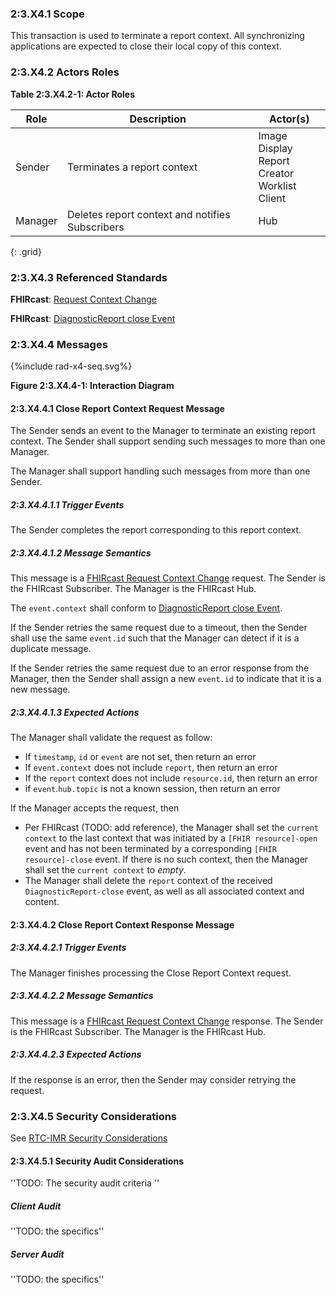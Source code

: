 ### 2:3.X4.1 Scope

This transaction is used to terminate a report context. All synchronizing applications are expected to close their local copy of this context.

### 2:3.X4.2 Actors Roles

**Table 2:3.X4.2-1: Actor Roles**

| Role | Description | Actor(s) |
|------|-------------|----------|
| Sender | Terminates a report context | Image Display<br>Report Creator<br>Worklist Client |
| Manager | Deletes report context and notifies Subscribers | Hub |
{: .grid}

### 2:3.X4.3 Referenced Standards

**FHIRcast**: [Request Context Change](https://build.fhir.org/ig/HL7/fhircast-docs/2-6-RequestContextChange.html#request-context-change)

**FHIRcast**: [DiagnosticReport close Event](https://build.fhir.org/ig/HL7/fhircast-docs/3-6-2-diagnosticreport-close.html)

### 2:3.X4.4 Messages

<div>
{%include rad-x4-seq.svg%}
</div>

<div style="clear: left"/>

**Figure 2:3.X4.4-1: Interaction Diagram**

#### 2:3.X4.4.1 Close Report Context Request Message
The Sender sends an event to the Manager to terminate an existing report context. The Sender shall support sending such messages to more than one Manager.

The Manager shall support handling such messages from more than one Sender. 

##### 2:3.X4.4.1.1 Trigger Events

The Sender completes the report corresponding to this report context.

##### 2:3.X4.4.1.2 Message Semantics

This message is a [FHIRcast Request Context Change](https://build.fhir.org/ig/HL7/fhircast-docs/2-6-RequestContextChange.html#request-context-change-body) request. The Sender is the FHIRcast Subscriber. The Manager is the FHIRcast Hub.

The `event.context` shall conform to [DiagnosticReport close Event](https://build.fhir.org/ig/HL7/fhircast-docs/3-6-2-diagnosticreport-close.html).

If the Sender retries the same request due to a timeout, then the Sender shall use the same `event.id` such that the Manager can detect if it is a duplicate message.

If the Sender retries the same request due to an error response from the Manager, then the Sender shall assign a new `event.id` to indicate that it is a new message.

##### 2:3.X4.4.1.3 Expected Actions

The Manager shall validate the request as follow:

* If `timestamp`, `id` or `event` are not set, then return an error
* If `event.context` does not include `report`, then return an error
* If the `report` context does not include `resource.id`, then return an error
* if `event`.`hub.topic` is not a known session, then return an error

If the Manager accepts the request, then
- Per FHIRcast (TODO: add reference), the Manager shall set the `current context` to the last context that was initiated by a `[FHIR resource]-open` event and has not been terminated by a corresponding `[FHIR resource]-close` event. If there is no such context, then the Manager shall set the `current context` to *empty*.
- The Manager shall delete the `report` context of the received `DiagnosticReport-close` event, as well as all associated context and content.

#### 2:3.X4.4.2 Close Report Context Response Message

##### 2:3.X4.4.2.1 Trigger Events

The Manager finishes processing the Close Report Context request.

##### 2:3.X4.4.2.2 Message Semantics

This message is a [FHIRcast Request Context Change]() response. The Sender is the FHIRcast Subscriber. The Manager is the FHIRcast Hub.

##### 2:3.X4.4.2.3 Expected Actions

If the response is an error, then the Sender may consider retrying the request.

### 2:3.X4.5 Security Considerations

See [RTC-IMR Security Considerations](volume-1.html#1xx5-rtc-imr-security-considerations)

#### 2:3.X4.5.1 Security Audit Considerations

''TODO: The security audit criteria ''

##### Client Audit 

''TODO: the specifics''

##### Server Audit 

''TODO: the specifics''

